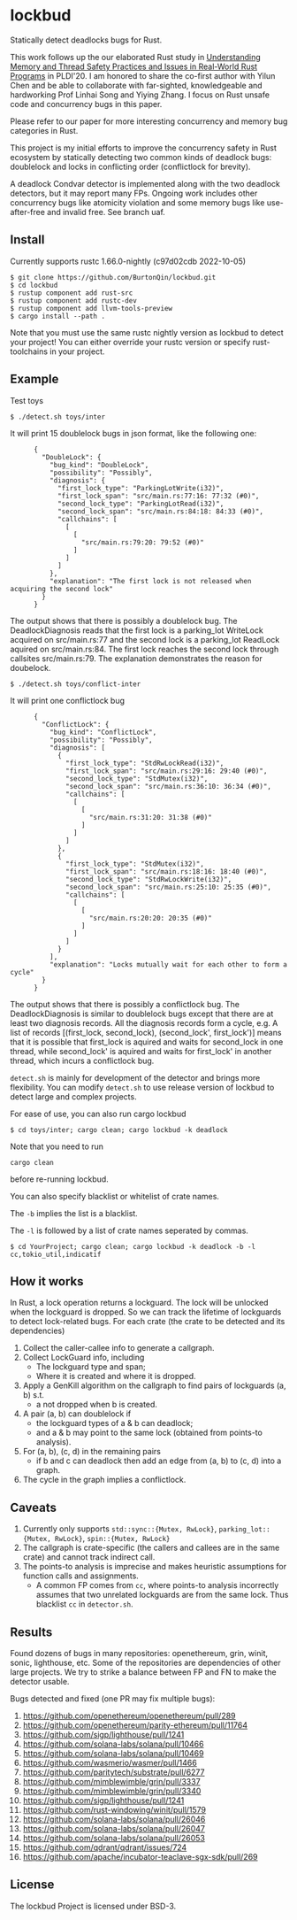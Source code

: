 # lockbud
Statically detect deadlocks bugs for Rust.

This work follows up the our elaborated Rust study in [Understanding Memory and Thread Safety Practices and Issues in Real-World Rust Programs](https://songlh.github.io/paper/rust-study.pdf) in PLDI'20.
I am honored to share the co-first author with Yilun Chen and be able to collaborate with far-sighted, knowledgeable and hardworking Prof Linhai Song and Yiying Zhang.
I focus on Rust unsafe code and concurrency bugs in this paper.

Please refer to our paper for more interesting concurrency and memory bug categories in Rust.

This project is my initial efforts to improve the concurrency safety in Rust ecosystem by statically detecting two common kinds of deadlock bugs:
doublelock and locks in conflicting order (conflictlock for brevity).

A deadlock Condvar detector is implemented along with the two deadlock detectors, but it may report many FPs.
Ongoing work includes other concurrency bugs like atomicity violation and some memory bugs like use-after-free and invalid free. See branch uaf.

## Install
Currently supports rustc 1.66.0-nightly (c97d02cdb 2022-10-05)
```
$ git clone https://github.com/BurtonQin/lockbud.git
$ cd lockbud
$ rustup component add rust-src
$ rustup component add rustc-dev
$ rustup component add llvm-tools-preview
$ cargo install --path .
```

Note that you must use the same rustc nightly version as lockbud to detect your project!
You can either override your rustc version or specify rust-toolchains in your project.

## Example
Test toys
```
$ ./detect.sh toys/inter
```
It will print 15 doublelock bugs in json format, like the following one:

```
      {
        "DoubleLock": {
          "bug_kind": "DoubleLock",
          "possibility": "Possibly",
          "diagnosis": {
            "first_lock_type": "ParkingLotWrite(i32)",
            "first_lock_span": "src/main.rs:77:16: 77:32 (#0)",
            "second_lock_type": "ParkingLotRead(i32)",
            "second_lock_span": "src/main.rs:84:18: 84:33 (#0)",
            "callchains": [
              [
                [
                  "src/main.rs:79:20: 79:52 (#0)"
                ]
              ]
            ]
          },
          "explanation": "The first lock is not released when acquiring the second lock"
        }
      }
```

The output shows that there is possibly a doublelock bug. The DeadlockDiagnosis reads that the first lock is a parking_lot WriteLock acquired on src/main.rs:77 and the second lock is a parking_lot ReadLock aquired on src/main.rs:84. The first lock reaches the second lock through callsites src/main.rs:79. The explanation demonstrates the reason for doubelock.

```
$ ./detect.sh toys/conflict-inter
```
It will print one conflictlock bug

```
      {
        "ConflictLock": {
          "bug_kind": "ConflictLock",
          "possibility": "Possibly",
          "diagnosis": [
            {
              "first_lock_type": "StdRwLockRead(i32)",
              "first_lock_span": "src/main.rs:29:16: 29:40 (#0)",
              "second_lock_type": "StdMutex(i32)",
              "second_lock_span": "src/main.rs:36:10: 36:34 (#0)",
              "callchains": [
                [
                  [
                    "src/main.rs:31:20: 31:38 (#0)"
                  ]
                ]
              ]
            },
            {
              "first_lock_type": "StdMutex(i32)",
              "first_lock_span": "src/main.rs:18:16: 18:40 (#0)",
              "second_lock_type": "StdRwLockWrite(i32)",
              "second_lock_span": "src/main.rs:25:10: 25:35 (#0)",
              "callchains": [
                [
                  [
                    "src/main.rs:20:20: 20:35 (#0)"
                  ]
                ]
              ]
            }
          ],
          "explanation": "Locks mutually wait for each other to form a cycle"
        }
      }
```

The output shows that there is possibly a conflictlock bug. The DeadlockDiagnosis is similar to doublelock bugs except that there are at least two diagnosis records. All the diagnosis records form a cycle, e.g. A list of records [(first_lock, second_lock), (second_lock', first_lock')] means that it is possible that first_lock is aquired and waits for second_lock in one thread, while second_lock' is aquired and waits for first_lock' in another thread, which incurs a conflictlock bug.

`detect.sh` is mainly for development of the detector and brings more flexibility.
You can modify `detect.sh` to use release version of lockbud to detect large and complex projects.

For ease of use, you can also run cargo lockbud
```
$ cd toys/inter; cargo clean; cargo lockbud -k deadlock
```
Note that you need to run
```
cargo clean
```
before re-running lockbud.

You can also specify blacklist or whitelist of crate names.

The `-b` implies the list is a blacklist.

The `-l` is followed by a list of crate names seperated by commas.
```
$ cd YourProject; cargo clean; cargo lockbud -k deadlock -b -l cc,tokio_util,indicatif
```

## How it works
In Rust, a lock operation returns a lockguard. The lock will be unlocked when the lockguard is dropped.
So we can track the lifetime of lockguards to detect lock-related bugs.
For each crate (the crate to be detected and its dependencies)
1. Collect the caller-callee info to generate a callgraph.
2. Collect LockGuard info, including
   - The lockguard type and span;
   - Where it is created and where it is dropped.
3. Apply a GenKill algorithm on the callgraph to find pairs of lockguards (a, b) s.t.
   - a not dropped when b is created.
4. A pair (a, b) can doublelock if
   - the lockguard types of a & b can deadlock;
   - and a & b may point to the same lock (obtained from points-to analysis).
5. For (a, b), (c, d) in the remaining pairs
   - if b and c can deadlock then add an edge from (a, b) to (c, d) into a graph.
6. The cycle in the graph implies a conflictlock.

## Caveats
1. Currently only supports `std::sync::{Mutex, RwLock}`, `parking_lot::{Mutex, RwLock}`, `spin::{Mutex, RwLock}`
2. The callgraph is crate-specific (the callers and callees are in the same crate) and cannot track indirect call.
3. The points-to analysis is imprecise and makes heuristic assumptions for function calls and assignments.
   - A common FP comes from `cc`, where points-to analysis incorrectly assumes that two unrelated lockguards are from the same lock. Thus blacklist `cc` in `detector.sh`.

## Results
Found dozens of bugs in many repositories: openethereum, grin, winit, sonic, lighthouse, etc.
Some of the repositories are dependencies of other large projects.
We try to strike a balance between FP and FN to make the detector usable.

Bugs detected and fixed (one PR may fix multiple bugs):

1. https://github.com/openethereum/openethereum/pull/289
2. https://github.com/openethereum/parity-ethereum/pull/11764
3. https://github.com/sigp/lighthouse/pull/1241
4. https://github.com/solana-labs/solana/pull/10466
5. https://github.com/solana-labs/solana/pull/10469
6. https://github.com/wasmerio/wasmer/pull/1466
7. https://github.com/paritytech/substrate/pull/6277
8. https://github.com/mimblewimble/grin/pull/3337
9. https://github.com/mimblewimble/grin/pull/3340
10. https://github.com/sigp/lighthouse/pull/1241
11. https://github.com/rust-windowing/winit/pull/1579
12. https://github.com/solana-labs/solana/pull/26046
13. https://github.com/solana-labs/solana/pull/26047
14. https://github.com/solana-labs/solana/pull/26053
15. https://github.com/qdrant/qdrant/issues/724
16. https://github.com/apache/incubator-teaclave-sgx-sdk/pull/269

## License
The lockbud Project is licensed under BSD-3.

